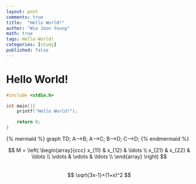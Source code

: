 ```yaml
---
layout: post
comments: true
title:  "Hello World!"
author: "Wie Joon Young"
math: true
tags: Hello-World!
categories: [study]
published: false
---
```


Hello World!
=========

```c++
#include <stdio.h>

int main(){
    printf("Hello World!");

	return 0;
}
```

{% mermaid %}
graph TD;
    A-->B;
    A-->C;
    B-->D;
    C-->D;
{% endmermaid %}

$$
M = \left( \begin{array}{ccc}
x_{11} & x_{12} & \ldots \\
x_{21} & x_{22} & \ldots \\
\vdots & \vdots & \ldots \\
\end{array} \right)
$$
<br/>
$$
\sqrt{3x-1}+(1+x)^2
$$
